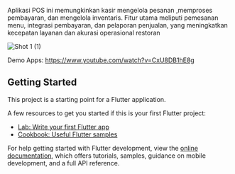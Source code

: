 Aplikasi POS ini memungkinkan kasir mengelola pesanan ,memproses pembayaran, dan mengelola inventaris. Fitur utama meliputi pemesanan menu, integrasi pembayaran, dan pelaporan penjualan, yang meningkatkan kecepatan layanan dan akurasi operasional restoran


![Shot 1 (1)](https://github.com/user-attachments/assets/d4446337-774a-4b28-b12f-a36e277f898f)


Demo Apps:
https://www.youtube.com/watch?v=CxU8DB1hE8g

## Getting Started

This project is a starting point for a Flutter application.

A few resources to get you started if this is your first Flutter project:

- [Lab: Write your first Flutter app](https://docs.flutter.dev/get-started/codelab)
- [Cookbook: Useful Flutter samples](https://docs.flutter.dev/cookbook)

For help getting started with Flutter development, view the
[online documentation](https://docs.flutter.dev/), which offers tutorials,
samples, guidance on mobile development, and a full API reference.
